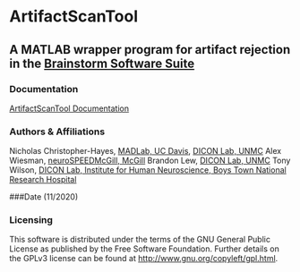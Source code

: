 # ArtifactScanTool
## A MATLAB wrapper program for artifact rejection in the [Brainstorm Software Suite](https://neuroimage.usc.edu/brainstorm/Introduction)

### Documentation
[ArtifactScanTool Documentation](https://brainstorm-artifactscantool.readthedocs.io/en/latest/)

### Authors & Affiliations
Nicholas Christopher-Hayes, [MADLab, UC Davis](https://nichrishayes.github.io/contact/), [DICON Lab, UNMC](https://diconlab.org/)
Alex Wiesman, [neuroSPEEDMcGill, McGill](https://www.mcgill.ca/bic/research/neurospeed-neural-dynamics-brain-systems-baillet/people)
Brandon Lew, [DICON Lab, UNMC](https://diconlab.org/)
Tony Wilson, [DICON Lab, Institute for Human Neuroscience, Boys Town National Research Hospital ](https://diconlab.org/)

###Date
(11/2020)

### Licensing
This software is distributed under the terms of the GNU General Public License as published by the Free Software Foundation. Further details on the GPLv3 license can be found at http://www.gnu.org/copyleft/gpl.html.
